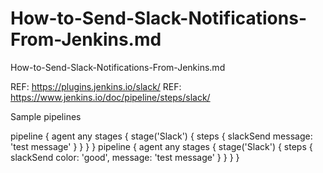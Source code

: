 # How-to-Send-Slack-Notifications-From-Jenkins.md
How-to-Send-Slack-Notifications-From-Jenkins.md

REF: https://plugins.jenkins.io/slack/
REF: https://www.jenkins.io/doc/pipeline/steps/slack/


Sample pipelines



pipeline {
  agent any
  stages {
    stage('Slack') {
      steps {
        slackSend message: 'test message'
      }
    }
  }
}
pipeline {
  agent any
  stages {
    stage('Slack') {
      steps {
        slackSend color: 'good', message: 'test message'
      }
    }
  }
}
